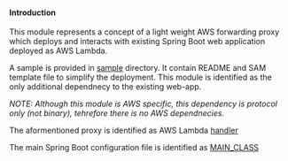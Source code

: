 #### Introduction

This module represents a concept of a light weight AWS forwarding proxy which deploys and interacts with existing 
Spring Boot web application deployed as AWS Lambda.

A sample is provided in [sample](https://github.com/spring-cloud/spring-cloud-function/tree/serverless-web/spring-cloud-function-adapters/spring-cloud-function-adapter-aws-web/sample/pet-store) directory. It contain README and SAM template file to simplify the deployment. This module is identified as the only additional dependnecy to the existing web-app.

_NOTE: Although this module is AWS specific, this dependency is protocol only (not binary), tehrefore there is no AWS dependnecies._

The aformentioned proxy is identified as AWS Lambda [handler](https://github.com/spring-cloud/spring-cloud-function/blob/serverless-web/spring-cloud-function-adapters/spring-cloud-function-adapter-aws-web/sample/pet-store/template.yml#L14)

The main Spring Boot configuration file is identified as [MAIN_CLASS](https://github.com/spring-cloud/spring-cloud-function/blob/serverless-web/spring-cloud-function-adapters/spring-cloud-function-adapter-aws-web/sample/pet-store/template.yml#L22)
